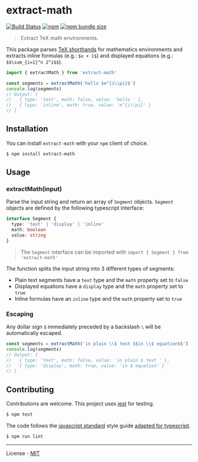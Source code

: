 # extract-math

[![Build Status](https://travis-ci.com/vberlier/extract-math.svg?branch=master)](https://travis-ci.com/vberlier/extract-math)
[![npm](https://img.shields.io/npm/v/extract-math.svg)](https://www.npmjs.com/package/extract-math)
[![npm bundle size](https://img.shields.io/bundlephobia/minzip/extract-math.svg)](https://bundlephobia.com/result?p=extract-math)

> Extract TeX math environments.

This package parses [TeX shorthands](https://en.wikibooks.org/wiki/LaTeX/Mathematics#Mathematics_environments) for mathematics environments and extracts inline formulas (e.g.: `$x + 1$`) and displayed equations (e.g.: `$$\sum_{i=1}^n 2^i$$`).

```js
import { extractMath } from 'extract-math'

const segments = extractMath('hello $e^{i\\pi}$')
console.log(segments)
// Output: [
//   { type: 'text', math: false, value: 'hello ' },
//   { type: 'inline', math: true, value: 'e^{i\\pi}' }
// ]
```

## Installation

You can install `extract-math` with your `npm` client of choice.

```bash
$ npm install extract-math
```

## Usage

### extractMath(input)

Parse the input string and return an array of `Segment` objects. `Segment` objects are defined by the following typescript interface:

```ts
interface Segment {
  type: 'text' | 'display' | 'inline'
  math: boolean
  value: string
}
```

> The `Segment` interface can be imported with `import { Segment } from 'extract-math'`

The function splits the input string into 3 different types of segments:

- Plain text segments have a `text` type and the `math` property set to `false`
- Displayed equations have a `display` type and the `math` property set to `true`
- Inline formulas have an `inline` type and the `math` property set to `true`

### Escaping

Any dollar sign `$` immediately preceded by a backslash `\` will be automatically escaped.

```js
const segments = extractMath('in plain \\$ text $$in \\$ equation$$')
console.log(segments)
// Output: [
//   { type: 'text', math: false, value: 'in plain $ text ' },
//   { type: 'display', math: true, value: 'in $ equation' }
// ]
```

## Contributing

Contributions are welcome. This project uses [jest](https://jestjs.io/) for testing.

```bash
$ npm test
```

The code follows the [javascript standard](https://standardjs.com/) style guide [adapted for typescript](https://github.com/blakeembrey/tslint-config-standard).

```bash
$ npm run lint
```

---

License - [MIT](https://github.com/vberlier/extract-math/blob/master/LICENSE)
